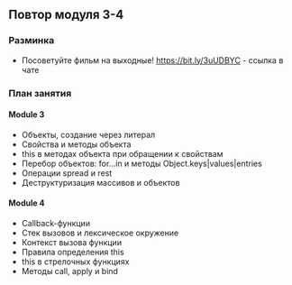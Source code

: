 ## Повтор модуля 3-4

### Разминка

- Посоветуйте фильм на выходные! https://bit.ly/3uUDBYC - ссылка в чате

### План занятия

#### Module 3

- Объекты, создание через литерал
- Свойства и методы объекта
- this в методах объекта при обращении к свойствам
- Перебор объектов: for...in и методы Object.keys|values|entries
- Операции spread и rest
- Деструктуризация массивов и объектов

#### Module 4

- Callback-функции
- Стек вызовов и лексическое окружение
- Контекст вызова функции
- Правила определения this
- this в стрелочных функциях
- Методы call, apply и bind
